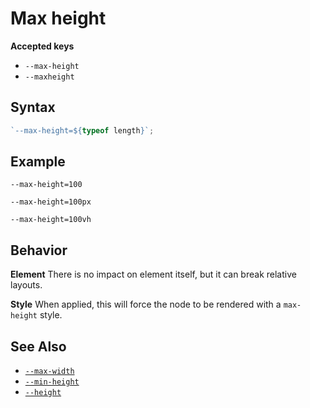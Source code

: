 # Max height

**Accepted keys**

- `--max-height`
- `--maxheight`

## Syntax

```ts
`--max-height=${typeof length}`;
```

## Example

```
--max-height=100

--max-height=100px

--max-height=100vh
```

## Behavior

**Element**
There is no impact on element itself, but it can break relative layouts.

**Style**
When applied, this will force the node to be rendered with a `max-height` style.

## See Also

- [`--max-width`](../--max-width)
- [`--min-height`](../--max-height)
- [`--height`](../--height)
